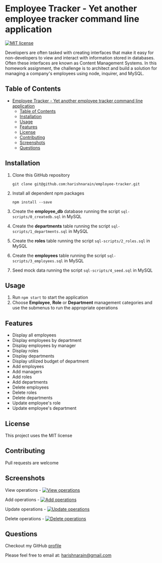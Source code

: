 # Employee Tracker - Yet another employee tracker command line application
[![MIT license](https://img.shields.io/badge/License-MIT-blue.svg)](https://opensource.org/licenses/MIT)

Developers are often tasked with creating interfaces that make it easy for non-developers to view and interact with information stored in databases. Often these interfaces are known as Content Management Systems. In this homework assignment, the challenge is to architect and build a solution for managing a company's employees using node, inquirer, and MySQL.

## Table of Contents
- [Employee Tracker - Yet another employee tracker command line application](#employee-tracker---yet-another-employee-tracker-command-line-application)
  - [Table of Contents](#table-of-contents)
  - [Installation](#installation)
  - [Usage](#usage)
  - [Features](#features)
  - [License](#license)
  - [Contributing](#contributing)
  - [Screenshots](#screenshots)
  - [Questions](#questions)

## Installation
1. Clone this GitHub repository

   ```
   git clone git@github.com:harishnarain/employee-tracker.git
   ```

2. Install all dependent npm packages

   ```
   npm install --save
   ```
3. Create the **employee_db** database running the script `sql-scripts/0_createdb.sql` in MySQL
4. Create the **departments** table running the script `sql-scripts/1_departments.sql` in MySQL
5. Create the **roles** table running the script `sql-scripts/2_roles.sql` in MySQL
6. Create the **employees** table running the script `sql-scripts/3_employees.sql` in MySQL
7. Seed mock data running the script `sql-scripts/4_seed.sql` in MySQL

## Usage
1. Run `npm start` to start the application
2. Choose **Employee**, **Role** or **Department** management categories and use the submenus to run the appropriate operations
## Features
* Display all employees
* Display employees by department
* Display employees by manager
* Display roles
* Display departments
* Display utilized budget of department
* Add employees
* Add managers
* Add roles
* Add departments
* Delete employees
* Delete roles
* Delete departments
* Update employee's role
* Update employee's department


## License
This project uses the MIT license
## Contributing
Pull requests are welcome
## Screenshots
View operations - [![View operations](http://img.youtube.com/vi/O694BQXE5qo/3.jpg)](https://youtu.be/O694BQXE5qo)

Add operations - [![Add operations](http://img.youtube.com/vi/cUJlylX5iYU/2.jpg)](https://youtu.be/cUJlylX5iYU)

Update operations - [![Update operations](http://img.youtube.com/vi/GgWYEKWmW-A/3.jpg)](https://youtu.be/GgWYEKWmW-A)

Delete operations - [![Delete operations](http://img.youtube.com/vi/gMf1Vh63vDU/3.jpg)](https://youtu.be/gMf1Vh63vDU)

## Questions
Checkout my GitHub [profile](https://github.com/harishnarain)

Please feel free to email at: <harishnarain@gmail.com>